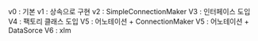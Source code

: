 v0 : 기본
v1 : 상속으로 구현
v2 : SimpleConnectionMaker
V3 : 인터페이스 도입
V4 : 팩토리 클래스 도입
V5 : 어노테이션 + ConnectionMaker
V5 : 어노테이션 + DataSorce
V6 : xlm